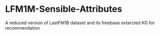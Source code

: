 # LFM1M-Sensible-Attributes
A reduced version of LastFM1B dataset and its freebase extarcted KG for recommendation
